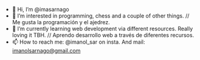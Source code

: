 - 👋 Hi, I’m @imasarnago
- 👀 I’m interested in programming, chess and a couple of other things.   // Me gusta la programación y el ajedrez.
- 🌱 I’m currently learning web development via different resources. Really loving it TBH.   // Aprendo desarrollo web a través de diferentes recursos.
- 📫 How to reach me: @imanol_sar on insta. And mail: imanolsarnago@gmail.com

<!---
imasarnago/imasarnago is a ✨ special ✨ repository because its `README.md` (this file) appears on your GitHub profile.
You can click the Preview link to take a look at your changes.
--->
